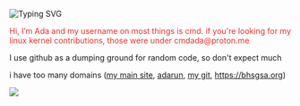![Typing SVG](https://readme-typing-svg.demolab.com/?lines=Professional+Nerd;Bad+at+explaining+things)
<p style="color: #ee2e2e;">Hi, I’m Ada and my username on most things is cmd. if you're looking for my linux kernel contributions, those were under cmdada@proton.me</p>

I use github as a dumping ground for random code, so don't expect much

i have too many domains ([my main site](https://adabit.org), [adarun](https://poweredge.xyz), [my git](https://adas.software), https://bhsgsa.org)

<img src="https://github-readme-stats.vercel.app/api/top-langs/?username=cmdada&size_weight=0.5&count_weight=0.5&theme=radical&langs_count=10&layout=compact"/> 
<!---
--->
